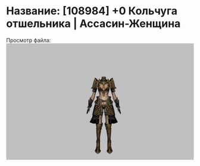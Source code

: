 # Название: [108984] +0 Кольчуга отшельника | Ассасин-Женщина

Просмотр файла:
![p070033.png](p070033.png)